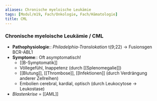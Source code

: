 ```yaml
---
aliases: Chronische myeloische Leukämie
tags: [Modul/m19, Fach/Onkologie, Fach/Hämatologie]
title: CML
---
```

### Chronische myeloische Leukämie / CML
- **Pathophysiologie**:: *Philadelphia-Translokation* t(9;22) → Fusionsgen BCR-ABL1
- **Symptome**:: Oft asymptomatisch!
	- [[B-Symptomatik]]
	- Völlegefühl, Inappetenz (durch [[Splenomegalie]])
	- [[Blutung]], [[Thrombose]], [[Infektionen]] (durch Verdrängung anderer Zellreihen)
	- Embolien cerebral, kardial, optisch (durch Leukocytose → Leukostase)
- *Blastenkrise* = [[AML]]